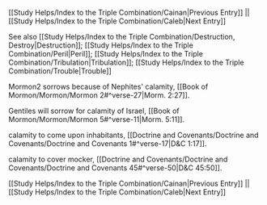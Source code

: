 [[Study Helps/Index to the Triple Combination/Cainan|Previous Entry]]  ||  [[Study Helps/Index to the Triple Combination/Caleb|Next Entry]]

 See also [[Study Helps/Index to the Triple Combination/Destruction, Destroy|Destruction]]; [[Study Helps/Index to the Triple Combination/Peril|Peril]]; [[Study Helps/Index to the Triple Combination/Tribulation|Tribulation]]; [[Study Helps/Index to the Triple Combination/Trouble|Trouble]]

 Mormon2 sorrows because of Nephites' calamity, [[Book of Mormon/Mormon/Mormon 2#^verse-27|Morm. 2:27]].

 Gentiles will sorrow for calamity of Israel, [[Book of Mormon/Mormon/Mormon 5#^verse-11|Morm. 5:11]].

 calamity to come upon inhabitants, [[Doctrine and Covenants/Doctrine and Covenants/Doctrine and Covenants 1#^verse-17|D&C 1:17]].

 calamity to cover mocker, [[Doctrine and Covenants/Doctrine and Covenants/Doctrine and Covenants 45#^verse-50|D&C 45:50]].

[[Study Helps/Index to the Triple Combination/Cainan|Previous Entry]]  ||  [[Study Helps/Index to the Triple Combination/Caleb|Next Entry]]